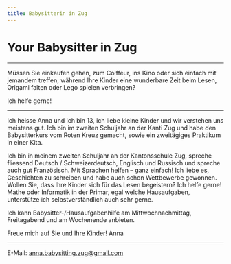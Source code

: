 ```yaml
---
title: Babysitterin in Zug
---
```


# Your Babysitter in Zug

---

Müssen Sie einkaufen gehen, zum Coiffeur, ins Kino oder sich einfach mit jemandem treffen, während Ihre Kinder eine wunderbare Zeit beim Lesen, Origami falten oder Lego spielen verbringen?

Ich helfe gerne!

---

Ich heisse Anna und ich bin 13, ich liebe kleine Kinder und wir verstehen uns meistens gut. Ich bin im zweiten Schuljahr an der Kanti Zug und habe den Babysitterkurs vom Roten Kreuz gemacht, sowie ein zweitägiges Praktikum in einer Kita. 

Ich bin in meinem zweiten Schuljahr an der Kantonsschule Zug, spreche fliessend Deutsch / Schweizerdeutsch, Englisch und Russisch und spreche auch gut Französisch. Mit Sprachen helfen – ganz einfach! Ich liebe es, Geschichten zu schreiben und habe auch schon Wettbewerbe gewonnen. Wollen Sie, dass Ihre Kinder sich für das Lesen begeistern? Ich helfe gerne! Mathe oder Informatik in der Primar, egal welche Hausaufgaben, unterstütze ich selbstverständlich auch sehr gerne.

Ich kann Babysitter-/Hausaufgabenhilfe am Mittwochnachmittag, Freitagabend und am Wochenende anbieten.

Freue mich auf Sie und Ihre Kinder!
Anna

---

E-Mail:  anna.babysitting.zug@gmail.com 
